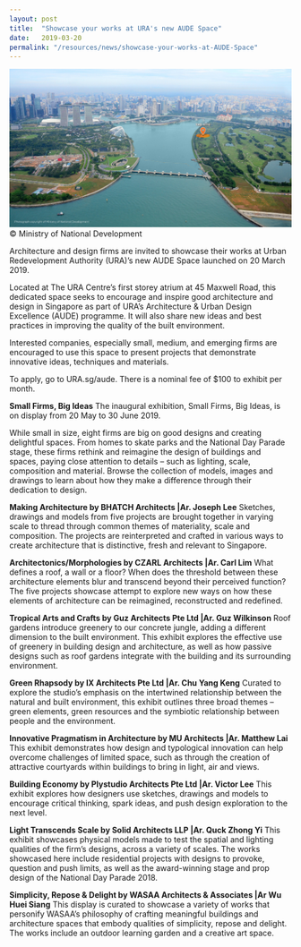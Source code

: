 ```yaml
---
layout: post
title:  "Showcase your works at URA's new AUDE Space"
date:   2019-03-20
permalink: "/resources/news/showcase-your-works-at-AUDE-Space"
---
```

![Location of the founders' memorial at Bay East Garden](/images/Founders-memorial-design-competition.jpg)
© Ministry of National Development

Architecture and design firms are invited to showcase their works at Urban Redevelopment Authority (URA)’s new AUDE Space launched on 20 March 2019. 

Located at The URA Centre’s first storey atrium at 45 Maxwell Road, this dedicated space seeks to encourage and inspire good architecture and design in Singapore as part of URA’s Architecture & Urban Design Excellence (AUDE) programme. It will also share new ideas and best practices in improving the quality of the built environment.

Interested companies, especially small, medium, and emerging firms are encouraged to use this space to present projects that demonstrate innovative ideas, techniques and materials. 

To apply, go to URA.sg/aude. There is a nominal fee of $100 to exhibit per month. 

**Small Firms, Big Ideas**
The inaugural exhibition, Small Firms, Big Ideas, is on display from 20 May to 30 June 2019.

While small in size, eight firms are big on good designs and creating delightful spaces. From homes to skate parks and the National Day Parade stage, these firms rethink and reimagine the design of buildings and spaces, paying close attention to details – such as lighting, scale, composition and material. Browse the collection of models, images and drawings to learn about how they make a difference through their dedication to design. 

**Making Architecture by BHATCH Architects |Ar. Joseph Lee**
Sketches, drawings and models from five projects are brought together in varying scale to thread through common themes of materiality, scale and composition. The projects are reinterpreted and crafted in various ways to create architecture that is distinctive, fresh and relevant to Singapore.

**Architectonics/Morphologies by CZARL Architects |Ar. Carl Lim**
What defines a roof, a wall or a floor? When does the threshold between these architecture elements blur and transcend beyond their perceived function? The five projects showcase attempt to explore new ways on how these elements of architecture can be reimagined, reconstructed and redefined.

**Tropical Arts and Crafts by Guz Architects Pte Ltd |Ar. Guz Wilkinson**
Roof gardens introduce greenery to our concrete jungle, adding a different dimension to the built environment. This exhibit explores the effective use of greenery in building design and architecture, as well as how passive designs such as roof gardens integrate with the building and its surrounding environment. 

**Green Rhapsody by IX Architects Pte Ltd |Ar. Chu Yang Keng**
Curated to explore the studio’s emphasis on the intertwined relationship between the natural and built environment, this exhibit outlines three broad themes – green elements, green resources and the symbiotic relationship between people and the environment. 

**Innovative Pragmatism in Architecture by MU Architects |Ar. Matthew Lai**
This exhibit demonstrates how design and typological innovation can help overcome challenges of limited space, such as through the creation of attractive courtyards within buildings to bring in light, air and views.

**Building Economy by Plystudio Architects Pte Ltd |Ar. Victor Lee**
This exhibit explores how designers use sketches, drawings and models to encourage critical thinking, spark ideas, and push design exploration to the next level. 

**Light Transcends Scale by Solid Architects LLP |Ar. Quck Zhong Yi**
This exhibit showcases physical models made to test the spatial and lighting qualities of the firm’s designs, across a variety of scales. The works showcased here include residential projects with designs to provoke, question and push limits, as well as the award-winning stage and prop design of the National Day Parade 2018.

**Simplicity, Repose & Delight by WASAA Architects & Associates |Ar Wu Huei Siang**
This display is curated to showcase a variety of works that personify WASAA’s philosophy of crafting meaningful buildings and architecture spaces that embody qualities of simplicity, repose and delight. The works include an outdoor learning garden and a creative art space.
 

